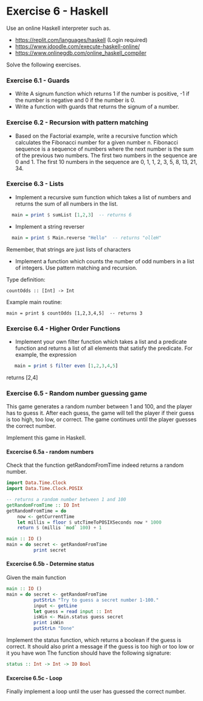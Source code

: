 # Exercise 6 - Haskell

Use an online Haskell interpreter such as.

* https://replit.com/languages/haskell (Login required)
* https://www.jdoodle.com/execute-haskell-online/
* https://www.onlinegdb.com/online_haskell_compiler

Solve the following exercises.

### Exercise 6.1 - Guards
- Write A signum function which returns 1 if the number is positive, -1 if the number is negative and 0 if the number is 0. 
- Write a function with guards that returns the signum of a number.

### Exercise 6.2 - Recursion with pattern matching

- Based on the Factorial example, write a recursive function which calculates the Fibonacci number for a given number n.
  Fibonacci sequence is a sequence of numbers where the next number is the sum of the previous two numbers. 
  The first two numbers in the sequence are 0 and 1. 
  The first 10 numbers in the sequence are 0, 1, 1, 2, 3, 5, 8, 13, 21, 34.

### Exercise 6.3 - Lists

- Implement a recursive sum function which takes a list of numbers and returns the sum of all numbers in the list.
 
```haskell
  main = print $ sumList [1,2,3]  -- returns 6
```

- Implement a string reverser

```haskell
  main = print $ Main.reverse "Hello"  -- returns "olleH"
```

Remember, that strings are just lists of characters

- Implement a function which counts the number of odd numbers in a list of integers.
  Use pattern matching and recursion.

Type definition:

`countOdds :: [Int] -> Int`

Example main routine:

`main = print $ countOdds [1,2,3,4,5]  -- returns 3`

### Exercise 6.4 - Higher Order Functions

- Implement your own filter function which takes a list and a 
  predicate function and returns a list of all elements that satisfy the predicate.
  For example, the expression

```haskell
   main = print $ filter even [1,2,3,4,5] 
```
returns [2,4]

### Exercise 6.5 - Random number guessing game

This game generates a random number between 1 and 100, and the player has to guess it. 
After each guess, the game will tell the player if their guess is too high, too low, or correct. 
The game continues until the player guesses the correct number.

Implement this game in Haskell.

#### Excercise 6.5a - random numbers

Check that the function getRandomFromTime indeed returns a random number.

```haskell
import Data.Time.Clock
import Data.Time.Clock.POSIX

-- returns a random number between 1 and 100
getRandomFromTime :: IO Int
getRandomFromTime = do
    now <- getCurrentTime
    let millis = floor $ utcTimeToPOSIXSeconds now * 1000
    return $ (millis `mod` 100) + 1

main :: IO ()
main = do secret <- getRandomFromTime
          print secret

```

#### Excercise 6.5b - Determine status

Given the main function 

```haskell
main :: IO ()
main = do secret <- getRandomFromTime
          putStrLn "Try to guess a secret number 1-100."
          input <- getLine
          let guess = read input :: Int
          isWin <- Main.status guess secret
          print isWin
          putStrLn "Done"
```

Implement the status function, which returns a boolean if the guess is correct.
It should also print a message if the guess is too high or too low or it you have won
The function should have the following signature:

```haskell
status :: Int -> Int -> IO Bool
```

#### Excercise 6.5c - Loop

Finally implement a loop until the user has guessed the correct number.